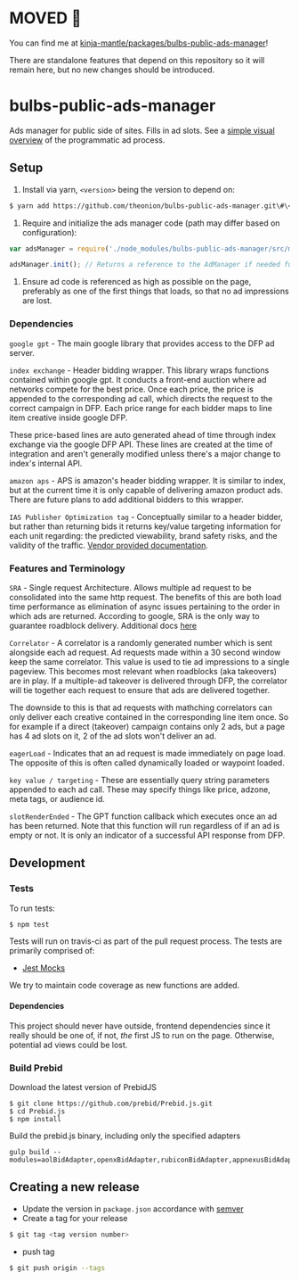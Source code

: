 MOVED :helicopter:
=======

You can find me at [kinja-mantle/packages/bulbs-public-ads-manager](https://github.com/gawkermedia/kinja-mantle/tree/master/packages/bulbs-public-ads-manager)!

There are standalone features that depend on this repository so it will remain here, but no new changes should be introduced.

# bulbs-public-ads-manager

Ads manager for public side of sites. Fills in ad slots.
See a [simple visual overview](https://docs.google.com/drawings/d/1zwLspXOvd5nVZUH3F_UpoDxqp5ou72XzfyA2QVMlAg0) of the programmatic ad process.

## Setup

1. Install via yarn, ```<version>``` being the version to depend on:
  ```bash
  $ yarn add https://github.com/theonion/bulbs-public-ads-manager.git\#\<version>
  ```

1. Require and initialize the ads manager code (path may differ based on configuration):

  ```javascript
  var adsManager = require('./node_modules/bulbs-public-ads-manager/src/manager');

  adsManager.init(); // Returns a reference to the AdManager if needed further on the page
  ```

1. Ensure ad code is referenced as high as possible on the page, preferably as one of the first things that loads, so that no ad impressions are lost.


### Dependencies

`google gpt` - The main google library that provides access to the DFP ad server.

`index exchange` - Header bidding wrapper. This library wraps functions contained within google gpt. It conducts a front-end auction where ad networks compete for the best price. Once each price, the price is appended to the corresponding ad call, which directs the request to the correct campaign in DFP. Each price range for each bidder maps to line item creative inside google DFP.

These price-based lines are auto generated ahead of time through index exchange via the google DFP API. These lines are created at the time of integration and aren't generally modified unless there's a major change to index's internal API.

`amazon aps` - APS is amazon's header bidding wrapper. It is similar to index, but at the current time it is only capable of delivering amazon product ads. There are future plans to add additional bidders to this wrapper.

`IAS Publisher Optimization tag` - Conceptually similar to a header bidder, but rather than returning bids it returns key/value targeting information for each unit regarding: the predicted viewability, brand safety risks, and the validity of the traffic. [Vendor provided documentation](https://drive.google.com/file/d/1OxzXtjIBTuEMZptfDGKsDgRqkQWa_U7A/view?usp=sharing).

### Features and Terminology

`SRA` - Single request Architecture. Allows multiple ad request to be consolidated into the same http request. The benefits of this are both load time performance as elimination of async issues pertaining to the order in which ads are returned. According to google, SRA is the only way to guarantee roadblock delivery. Additional docs [here](https://support.google.com/dfp_premium/answer/177277?hl=en)

`Correlator` - A correlator is a randomly generated number which is sent alongside each ad request. Ad requests made within a 30 second window keep the same correlator. This value is used to tie ad impressions to a single pageview. This becomes most relevant when roadblocks (aka takeovers) are in play. If a multiple-ad takeover is delivered through DFP, the correlator will tie together each request to ensure that ads are delivered together.

The downside to this is that ad requests with mathching correlators can only deliver each creative contained in the corresponding line item once. So for example if a direct (takeover) campaign contains only 2 ads, but a page has 4 ad slots on it, 2 of the ad slots won't deliver an ad.

`eagerLoad` - Indicates that an ad request is made immediately on page load. The opposite of this is often called dynamically loaded or waypoint loaded.

`key value / targeting` - These are essentially query string parameters appended to each ad call. These may specify things like price, adzone, meta tags, or audience id.

`slotRenderEnded` - The GPT function callback which executes once an ad has been returned. Note that this function will run regardless of if an ad is empty or not. It is only an indicator of a successful API response from DFP.

## Development

### Tests
To run tests:
```bash
$ npm test
```

Tests will run on travis-ci as part of the pull request process.
The tests are primarily comprised of:
- [Jest Mocks](https://jestjs.io/docs/en/mock-functions)

We try to maintain code coverage as new functions are added.

#### Dependencies
This project should never have outside, frontend dependencies since it really should be one of, if not, _the_ first JS to run on the page. Otherwise, potential ad views could be lost.

### Build Prebid

Download the latest version of PrebidJS

```
$ git clone https://github.com/prebid/Prebid.js.git
$ cd Prebid.js
$ npm install
```

Build the prebid.js binary, including only the specified adapters

```
gulp build --modules=aolBidAdapter,openxBidAdapter,rubiconBidAdapter,appnexusBidAdapter,yieldmoBidAdapter
```

## Creating a new release

* Update the version in ```package.json``` accordance with [semver](http://semver.org/)
* Create a tag for your release
```bash
$ git tag <tag version number>
```
* push tag
```bash
$ git push origin --tags
```

